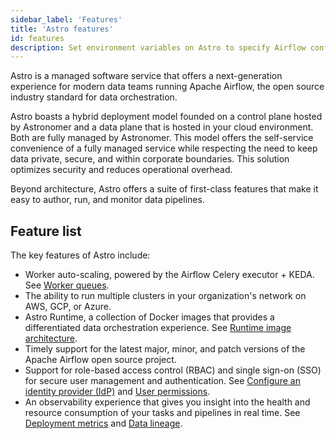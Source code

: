 ```yaml
---
sidebar_label: 'Features'
title: 'Astro features'
id: features
description: Set environment variables on Astro to specify Airflow configurations and custom logic.
---
```


Astro is a managed software service that offers a next-generation experience for modern data teams running Apache Airflow, the open source industry standard for data orchestration.

Astro boasts a hybrid deployment model founded on a control plane hosted by Astronomer and a data plane that is hosted in your cloud environment. Both are fully managed by Astronomer. This model offers the self-service convenience of a fully managed service while respecting the need to keep data private, secure, and within corporate boundaries. This solution optimizes security and reduces operational overhead.

Beyond architecture, Astro offers a suite of first-class features that make it easy to author, run, and monitor data pipelines.

## Feature list

The key features of Astro include:

- Worker auto-scaling, powered by the Airflow Celery executor + KEDA. See [Worker queues](configure-worker-queues.md).
- The ability to run multiple clusters in your organization's network on AWS, GCP, or Azure.
- Astro Runtime, a collection of Docker images that provides a differentiated data orchestration experience. See [Runtime image architecture](runtime-image-architecture.md).
- Timely support for the latest major, minor, and patch versions of the Apache Airflow open source project.
- Support for role-based access control (RBAC) and single sign-on (SSO) for secure user management and authentication. See [Configure an identity provider (IdP)](configure-idp.md) and [User permissions](user-permissions.md).
- An observability experience that gives you insight into the health and resource consumption of your tasks and pipelines in real time. See [Deployment metrics](deployment-metrics.md) and [Data lineage](data-lineage.md).